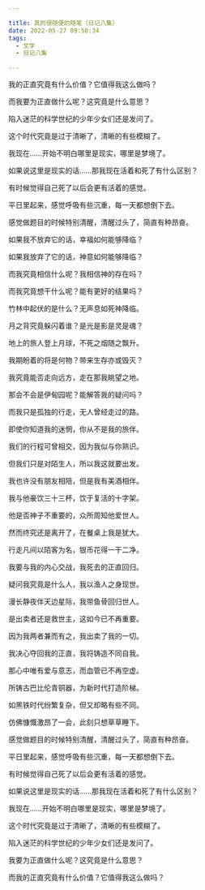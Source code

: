 ```yaml
---

title: 真的很随便的随笔（日记八集）
date: 2022-05-27 09:50:34
tags: 
  - 文学
  - 日记八集

---
```


我的正直究竟有什么价值？它值得我这么做吗？

而我要为正直做什么呢？这究竟是什么意思？

陷入迷茫的科学世纪的少年少女们还是发问了。

这个时代究竟是过于清晰了，清晰的有些模糊了。

我现在……开始不明白哪里是现实，哪里是梦境了。

如果说这里是现实的话……那我现在活着和死了有什么区别？

有时候觉得自己死了以后会更有活着的感觉。

平日里起来，感觉呼吸有些沉重，每一天都想倒下去。

感觉做题目的时候特别清醒，清醒过头了，简直有种昂奋。

如果我不放弃它的话，幸福如何能够降临？

如果我放弃了它的话，神意如何能够降临？

而我究竟相信什么呢？我相信神的存在吗？

而我究竟想干什么呢？能有更好的结果吗？

竹林中起伏的是什么？无声息如死神降临。

月之背究竟躲闪着谁？是光是影是灵是魂？

地上的旅人登上月球，不死之烟随之飘升。

我期盼着的将是何物？带来生存亦或毁灭？

我究竟能否走向远方，走在那我眺望之地。

那会不会是伊甸园呢？能解答我的疑问吗？

而我只是孤独的行走，无人曾经走过的路。

即使你知道我的迷惘，你从不是我的旅伴。

我们的行程可曾相交，因为我似与你熟识。

但我们只是对陌生人，所以我这就要出发。

我也许没有朋友相陪，但是我有美酒相伴。

我与他豪饮三十三杯，饮于复活的十字架。

他是否神子不重要的，众所周知他爱世人。

然而终究还是离开了，在餐桌上我是犹大。

行走凡间以陌客为名，银币花得一干二净。

我要与我的内心交战，我死去的正直回归。

疑问我究竟是什么人，我以渔人之身现世。

漫长静夜伴天边星际，我带鱼骨回归世人。

是出卖者还是救世主，这如今已不再重要。

因为我两者兼而有之，我出卖了我的一切。

我决心夺回我的正直，我将铸造不同自我。

那心中唯有爱与意志，而血管已不再空虚。

所铸古巴比伦青铜器，为新时代打造阶梯。

如黑铁时代纷繁复杂，但又却略有些不同。

仿佛慷慨激昂了一会，此刻只想草草睡下。

感觉做题目的时候特别清醒，清醒过头了，简直有种昂奋。

平日里起来，感觉呼吸有些沉重，每一天都想倒下去。

有时候觉得自己死了以后会更有活着的感觉。

如果说这里是现实的话……那我现在活着和死了有什么区别？

我现在……开始不明白哪里是现实，哪里是梦境了。

这个时代究竟是过于清晰了，清晰的有些模糊了。

陷入迷茫的科学世纪的少年少女们还是发问了。

我要为正直做什么呢？这究竟是什么意思？

而我的正直究竟有什么价值？它值得我这么做吗？